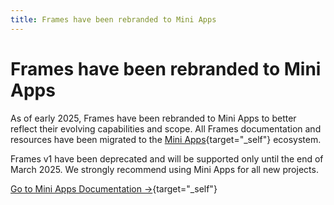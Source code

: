```yaml
---
title: Frames have been rebranded to Mini Apps
---
```


# Frames have been rebranded to Mini Apps

<!-- prettier-ignore -->
As of early 2025, Frames have been rebranded to Mini Apps to better reflect their evolving capabilities and scope. All Frames documentation and resources have been migrated to the [Mini Apps](https://miniapps.farcaster.xyz/){target="_self"} ecosystem.

Frames v1 have been deprecated and will be supported only until the end of March 2025. We strongly recommend using Mini Apps for all new projects.

<!-- prettier-ignore -->
[Go to Mini Apps Documentation →](https://miniapps.farcaster.xyz/){target="_self"}
